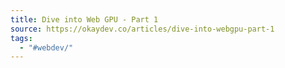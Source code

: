 ```yaml
---
title: Dive into Web GPU - Part 1
source: https://okaydev.co/articles/dive-into-webgpu-part-1
tags:
  - "#webdev/"
---
```

